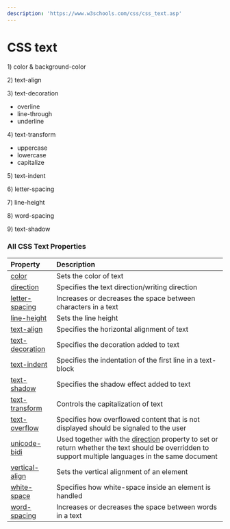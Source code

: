 ```yaml
---
description: 'https://www.w3schools.com/css/css_text.asp'
---
```


# CSS text

1\) color & background-color

2\) text-align

3\) text-decoration

* overline
* line-through
* underline

4\) text-transform

* uppercase
* lowercase
* capitalize

5\) text-indent

6\) letter-spacing

7\) line-height

8\) word-spacing

9\) text-shadow



### All CSS Text Properties

| Property | Description |
| :--- | :--- |
| [color](https://www.w3schools.com/cssref/pr_text_color.asp) | Sets the color of text |
| [direction](https://www.w3schools.com/cssref/pr_text_direction.asp) | Specifies the text direction/writing direction |
| [letter-spacing](https://www.w3schools.com/cssref/pr_text_letter-spacing.asp) | Increases or decreases the space between characters in a text |
| [line-height](https://www.w3schools.com/cssref/pr_dim_line-height.asp) | Sets the line height |
| [text-align](https://www.w3schools.com/cssref/pr_text_text-align.asp) | Specifies the horizontal alignment of text |
| [text-decoration](https://www.w3schools.com/cssref/pr_text_text-decoration.asp) | Specifies the decoration added to text |
| [text-indent](https://www.w3schools.com/cssref/pr_text_text-indent.asp) | Specifies the indentation of the first line in a text-block |
| [text-shadow](https://www.w3schools.com/cssref/css3_pr_text-shadow.asp) | Specifies the shadow effect added to text |
| [text-transform](https://www.w3schools.com/cssref/pr_text_text-transform.asp) | Controls the capitalization of text |
| [text-overflow](https://www.w3schools.com/cssref/css3_pr_text-overflow.asp) | Specifies how overflowed content that is not displayed should be signaled to the user |
| [unicode-bidi](https://www.w3schools.com/cssref/pr_text_unicode-bidi.asp) | Used together with the [direction](https://www.w3schools.com/cssref/pr_text_direction.asp) property to set or return whether the text should be overridden to support multiple languages in the same document |
| [vertical-align](https://www.w3schools.com/cssref/pr_pos_vertical-align.asp) | Sets the vertical alignment of an element |
| [white-space](https://www.w3schools.com/cssref/pr_text_white-space.asp) | Specifies how white-space inside an element is handled |
| [word-spacing](https://www.w3schools.com/cssref/pr_text_word-spacing.asp) | Increases or decreases the space between words in a text |

